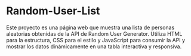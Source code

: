 # Random-User-List
Este proyecto es una página web que muestra una lista de personas aleatorias obtenidas de la API de Random User Generator. Utiliza HTML para la estructura, CSS para el estilo y JavaScript para consumir la API y mostrar los datos dinámicamente en una tabla interactiva y responsiva.
